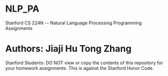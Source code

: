 NLP_PA
======
Stanford CS 224N -- Natural Language Processing Programming Assignments

Authors:
Jiaji Hu
Tong Zhang
======
Stanford Students: DO NOT view or copy the contents of this repository for your homework assignments. This is against the Stanford Honor Code.
